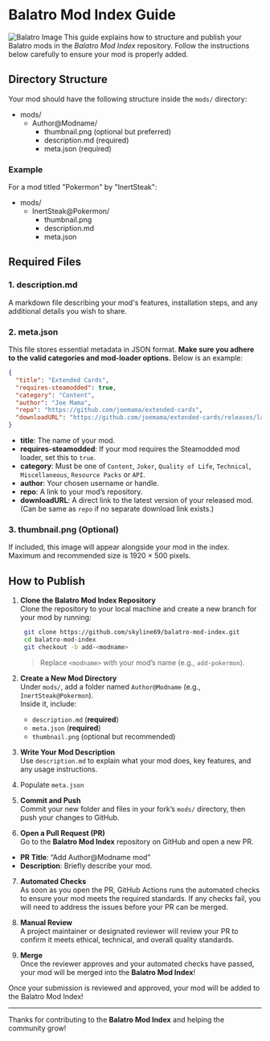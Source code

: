 # Balatro Mod Index Guide
![Balatro Image](https://github.com/skyline69/balatro-mod-index/blob/main/media/Balatro.jpg?raw=true)
This guide explains how to structure and publish your Balatro mods in the *Balatro Mod Index* repository. Follow the instructions below carefully to ensure your mod is properly added.

## Directory Structure

Your mod should have the following structure inside the `mods/` directory:
- mods/
    - Author@Modname/
        - thumbnail.png (optional but preferred)
        - description.md (required)
        - meta.json (required)

### Example
For a mod titled "Pokermon" by "InertSteak":

- mods/
    - InertSteak@Pokermon/
        - thumbnail.png
        - description.md
        - meta.json

## Required Files

### 1. description.md
A markdown file describing your mod's features, installation steps, and any additional details you wish to share.

### 2. meta.json
This file stores essential metadata in JSON format. **Make sure you adhere to the valid categories and mod-loader options.** Below is an example:
```json
{
  "title": "Extended Cards",
  "requires-steamodded": true,
  "category": "Content",
  "author": "Joe Mama",
  "repo": "https://github.com/joemama/extended-cards",
  "downloadURL": "https://github.com/joemama/extended-cards/releases/latest/extended-cards.tar.gz"
}
```

- **title**: The name of your mod.
- **requires-steamodded**: If your mod requires the Steamodded mod loader, set this to `true`.
- **category**: Must be one of `Content`, `Joker`, `Quality of Life`, `Technical`, `Miscellaneous`, `Resource Packs` or `API`.
- **author**: Your chosen username or handle.
- **repo**: A link to your mod’s repository.
- **downloadURL**: A direct link to the latest version of your released mod. (Can be same as `repo` if no separate download link exists.)

### 3. thumbnail.png (Optional)
If included, this image will appear alongside your mod in the index. Maximum and recommended size is 1920 × 500 pixels.

## How to Publish

1. **Clone the Balatro Mod Index Repository**  
   Clone the repository to your local machine and create a new branch for your mod by running:
   ```bash
    git clone https://github.com/skyline69/balatro-mod-index.git
    cd balatro-mod-index
    git checkout -b add-<modname>
   ```
   > Replace `<modname>` with your mod’s name (e.g., `add-pokermon`).

2. **Create a New Mod Directory**  
   Under `mods/`, add a folder named `Author@Modname` (e.g., `InertSteak@Pokermon`).  
   Inside it, include:  
   - `description.md` (**required**)  
   - `meta.json` (**required**)  
   - `thumbnail.png` (optional but recommended)

3. **Write Your Mod Description**  
   Use `description.md` to explain what your mod does, key features, and any usage instructions.

4. Populate `meta.json`

5. **Commit and Push**  
Commit your new folder and files in your fork’s `mods/` directory, then push your changes to GitHub.

6. **Open a Pull Request (PR)**  
Go to the **Balatro Mod Index** repository on GitHub and open a new PR.
- **PR Title**: “Add Author@Modname mod”  
- **Description**: Briefly describe your mod.

7. **Automated Checks**  
As soon as you open the PR, GitHub Actions runs the automated checks to ensure your mod meets the required standards. If any checks fail, you will need to address the issues before your PR can be merged.

8. **Manual Review**  
A project maintainer or designated reviewer will review your PR to confirm it meets ethical, technical, and overall quality standards.

9. **Merge**  
Once the reviewer approves and your automated checks have passed, your mod will be merged into the **Balatro Mod Index**!

Once your submission is reviewed and approved, your mod will be added to the Balatro Mod Index!

---

Thanks for contributing to the **Balatro Mod Index** and helping the community grow! 
